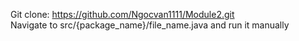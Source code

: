 Git clone: https://github.com/Ngocvan1111/Module2.git                                                                                                                     
Navigate to src/{package_name}/file_name.java and run it manually
